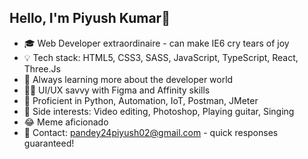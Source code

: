 ## Hello, I'm Piyush Kumar👋

<!--
**rootoverseven/rootoverseven** is a ✨ _special_ ✨ repository because its `README.md` (this file) appears on your GitHub profile.

Here are some ideas to get you started:

- 🔭 I’m currently working on ...
- 🌱 I’m currently learning ...
- 👯 I’m looking to collaborate on ...
- 🤔 I’m looking for help with ...
- 💬 Ask me about ...
- 📫 How to reach me: ...
- 😄 Pronouns: ...
- ⚡ Fun fact: ...
-->
- 🎓 Web Developer extraordinaire - can make IE6 cry tears of joy
- 💡 Tech stack: HTML5, CSS3, SASS, JavaScript, TypeScript, React, Three.Js
- 🌱 Always learning more about the developer world
- 👨‍💻 UI/UX savvy with Figma and Affinity skills
- 🔧 Proficient in Python, Automation, IoT, Postman, JMeter
- 🎨 Side interests: Video editing, Photoshop, Playing guitar, Singing
- 😂 Meme aficionado
- 📧 Contact: pandey24piyush02@gmail.com - quick responses guaranteed!
